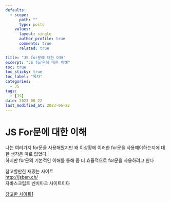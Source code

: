```yaml
---
defaults:
  - scope:
      path: ""
      type: posts
    values:
      layout: single
      author_profile: true
      comments: true
      related: true

title: "JS for문에 대한 이해"
excerpt: "JS for문에 대한 이해"
toc: true
toc_sticky: true
toc_label: "목차"
categories:
  - JS
tags:
  - [JS]
date: 2023-06-22
last_modified_at: 2023-06-22
---
```

# JS For문에 대한 이해   

나는 여러가지 for문을 사용해왔지만 왜 이상황에 이러한 for문을 사용해야하는지에 대한 생각은 따로 없었다.   
하지만 for문의 기본적인 이해를 통해 좀 더 효율적으로 for문을 사용하려고 한다   



참고할만한 재밌는 사이트    
http://jsben.ch/    
자바스크립트 벤치마크 사이트이다   


[참고한 사이트1](https://velog.io/@zuyonze/%EC%9E%90%EB%B0%94%EC%8A%A4%ED%81%AC%EB%A6%BD%ED%8A%B8-%EC%84%B1%EB%8A%A5-%EC%B5%9C%EC%A0%81%ED%99%94%EC%97%90-%EB%8C%80%ED%95%9C-%EC%9D%98%EB%AC%B8-glk00t4bxk) &nbsp;


